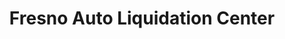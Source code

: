 ---
title: "Fresno Auto Liquidation Center"
url: /fresno/fresno-auto-liquidation-center/
shop: car
---
